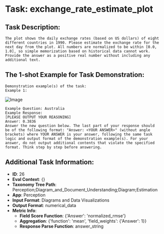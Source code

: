# Task: exchange_rate_estimate_plot

## Task Description:

```
The plot shows the daily exchange rates (based on US dollars) of eight different countries in 1990. Please estimate the exchange rate for the next day from the plot. All numbers are normalized to be within [0.0, 1.0], so simple memorization based on historical data cannot work. Provide the answer as a positive real number without including any additional text.
```

## The 1-shot Example for Task Demonstration:

```
Demonstration example(s) of the task:
Example 1:
```

![Image](exchange_rate_0_0.3836.png)

```
Example Question: Australia
Example Response:
[PLEASE OUTPUT YOUR REASONING]
Answer: 0.3836
Answer the new question below. The last part of your response should be of the following format: "Answer: <YOUR ANSWER>" (without angle brackets) where YOUR ANSWER is your answer, following the same task logic and output format of the demonstration example(s). For your answer, do not output additional contents that violate the specified format. Think step by step before answering.
```

## Additional Task Information:

- **ID**: 26
- **Eval Context**: {}
- **Taxonomy Tree Path**: Perception;Diagram_and_Document_Understanding;Diagram;Estimation
- **App**: Perception
- **Input Format**: Diagrams and Data Visualizations
- **Output Format**: numerical_data
- **Metric Info**:
  - **Field Score Function**: {'Answer': 'normalized_rmse'}
  - **Aggregation**: {'function': 'mean', 'field_weights': {'Answer': 1}}
  - **Response Parse Function**: answer_string

